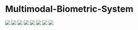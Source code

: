 # Multimodal-Biometric-System
<img src="images/BIOMETRICS FINAL REPORT_page-0001.jpg">
<img src="images/BIOMETRICS FINAL REPORT_page-0002.jpg">
<img src="images/BIOMETRICS FINAL REPORT_page-0003.jpg">
<img src="images/BIOMETRICS FINAL REPORT_page-0004.jpg">
<img src="images/BIOMETRICS FINAL REPORT_page-0005.jpg">
<img src="images/BIOMETRICS FINAL REPORT_page-0006.jpg">
<img src="images/BIOMETRICS FINAL REPORT_page-0007.jpg">
<img src="images/BIOMETRICS FINAL REPORT_page-0008.jpg">
